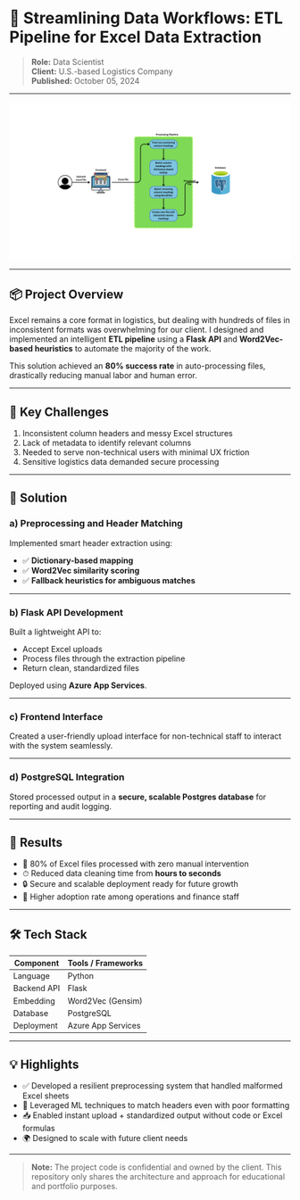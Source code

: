 # 📂 Streamlining Data Workflows: ETL Pipeline for Excel Data Extraction

> **Role:** Data Scientist  
> **Client:** U.S.-based Logistics Company  
> **Published:** October 05, 2024

---

![ETL Pipeline Diagram](./etl_pipeline.png)

---

## 📦 Project Overview

Excel remains a core format in logistics, but dealing with hundreds of files in inconsistent formats was overwhelming for our client. I designed and implemented an intelligent **ETL pipeline** using a **Flask API** and **Word2Vec-based heuristics** to automate the majority of the work.

This solution achieved an **80% success rate** in auto-processing files, drastically reducing manual labor and human error.

---

## 🚧 Key Challenges

1. Inconsistent column headers and messy Excel structures  
2. Lack of metadata to identify relevant columns  
3. Needed to serve non-technical users with minimal UX friction  
4. Sensitive logistics data demanded secure processing  

---

## 🧠 Solution

### a) Preprocessing and Header Matching  
Implemented smart header extraction using:

- ✅ **Dictionary-based mapping**
- ✅ **Word2Vec similarity scoring**
- ✅ **Fallback heuristics for ambiguous matches**

---

### b) Flask API Development  
Built a lightweight API to:

- Accept Excel uploads  
- Process files through the extraction pipeline  
- Return clean, standardized files  

Deployed using **Azure App Services**.

---

### c) Frontend Interface  
Created a user-friendly upload interface for non-technical staff to interact with the system seamlessly.

---

### d) PostgreSQL Integration  
Stored processed output in a **secure, scalable Postgres database** for reporting and audit logging.

---

## 🚀 Results

- 🔁 80% of Excel files processed with zero manual intervention  
- ⏱ Reduced data cleaning time from **hours to seconds**  
- 🔒 Secure and scalable deployment ready for future growth  
- 👥 Higher adoption rate among operations and finance staff  

---

## 🛠 Tech Stack

| Component     | Tools / Frameworks        |
|--------------|---------------------------|
| Language      | Python                    |
| Backend API   | Flask                     |
| Embedding     | Word2Vec (Gensim)         |
| Database      | PostgreSQL                |
| Deployment    | Azure App Services        |

---

## 💡 Highlights

- ✅ Developed a resilient preprocessing system that handled malformed Excel sheets  
- 🧠 Leveraged ML techniques to match headers even with poor formatting  
- 📥 Enabled instant upload + standardized output without code or Excel formulas  
- 🌍 Designed to scale with future client needs  

---

> **Note:** The project code is confidential and owned by the client. This repository only shares the architecture and approach for educational and portfolio purposes.
